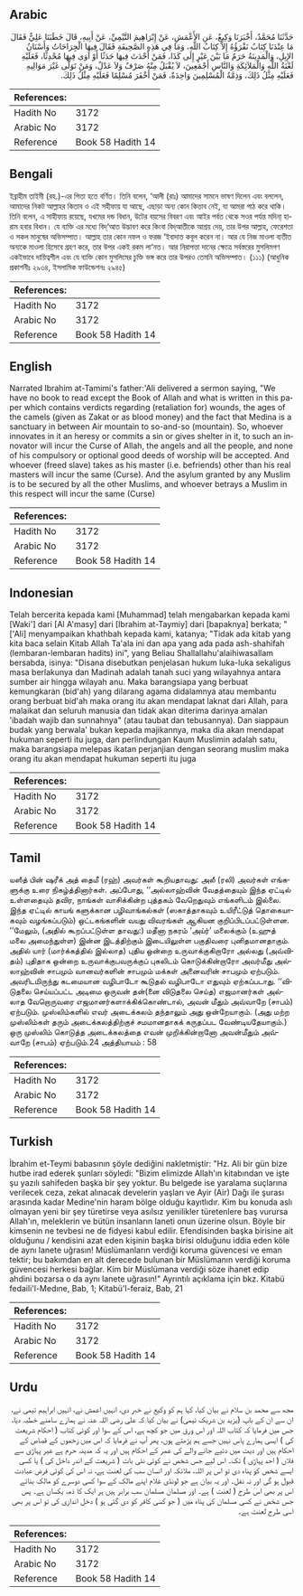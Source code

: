 ## Arabic


<div dir="rtl" lang="ar" style={{fontSize:'larger',backgroundColor:'#f8f9fa',padding:20}}>
حَدَّثَنَا مُحَمَّدٌ، أَخْبَرَنَا وَكِيعٌ، عَنِ الأَعْمَشِ، عَنْ إِبْرَاهِيمَ التَّيْمِيِّ، عَنْ أَبِيهِ، قَالَ خَطَبَنَا عَلِيٌّ فَقَالَ مَا عِنْدَنَا كِتَابٌ نَقْرَؤُهُ إِلاَّ كِتَابُ اللَّهِ، وَمَا فِي هَذِهِ الصَّحِيفَةِ فَقَالَ فِيهَا الْجِرَاحَاتُ وَأَسْنَانُ الإِبِلِ، وَالْمَدِينَةُ حَرَمٌ مَا بَيْنَ عَيْرٍ إِلَى كَذَا، فَمَنْ أَحْدَثَ فِيهَا حَدَثًا أَوْ آوَى فِيهَا مُحْدِثًا، فَعَلَيْهِ لَعْنَةُ اللَّهِ وَالْمَلاَئِكَةِ وَالنَّاسِ أَجْمَعِينَ، لاَ يُقْبَلُ مِنْهُ صَرْفٌ وَلاَ عَدْلٌ، وَمَنْ تَوَلَّى غَيْرَ مَوَالِيهِ فَعَلَيْهِ مِثْلُ ذَلِكَ، وَذِمَّةُ الْمُسْلِمِينَ وَاحِدَةٌ، فَمَنْ أَخْفَرَ مُسْلِمًا فَعَلَيْهِ مِثْلُ ذَلِكَ‏.‏
</div>
<div style={{backgroundColor:'#f8f9fa',padding:20, marginBottom: 10}}><table> <thead> <tr> <th>References:</th> <th></th> </tr> </thead> <tbody><tr><td>Hadith No</td><td>3172</td></tr><tr><td>Arabic No</td><td>3172</td></tr><tr><td>Reference</td><td>Book 58 Hadith 14</td></tr></tbody></table></div>

## Bengali


<div dir="ltr" lang="bn" style={{fontSize:'larger',backgroundColor:'#f8f9fa',padding:20}}>
ইব্রাহীম তাইমী (রহ.)-এর পিতা হতে বর্ণিত। তিনি বলেন, ‘আলী (রাঃ) আমাদের সামনে ভাষণ দিলেন এবং বললেন, আমাদের নিকট আল্লাহর কিতাব ও এই সহীফায় যা আছে, এছাড়া অন্য কোন কিতাব নেই, যা আমরা পাঠ করে থাকি। তিনি বলেন, এ সাহীফায় রয়েছে, যখমের দন্ড বিধান, উটের বয়সের বিবরণ এবং আইর পর্বত থেকে সওর পর্যন্ত মদিনা্ হারাম হবার বিধান। যে ব্যক্তি এর মধ্যে বিদ্‘আত উদ্ভাবণ করে কিংবা বিদ্আতীকে আশ্রয় দেয়, তার উপর আল্লাহ, ফেরেশতা ও সকল মানুষের অভিসম্পাত। আল্লাহ তার কোন নফল ও ফরজ ‘ইবাদাত কবূল করেন না। আর যে নিজ মাওলা ব্যতীত অন্যকে মাওলা হিসেবে গ্রহণ করে, তার উপর একই রকম লা‘নত। আর নিরাপত্তা দানের ক্ষেত্রে সর্বস্তরের মুসলিমগণ একইভাবে দায়িত্বশীল এবং যে ব্যক্তি কোন মুসলিমের চুক্তি ভঙ্গ করে তার উপরও তেমনি অভিসম্পাত। (১১১) (আধুনিক প্রকাশনীঃ ২৯৩৪, ইসলামিক ফাউন্ডেশনঃ ২৯৪৫)
</div>
<div style={{backgroundColor:'#f8f9fa',padding:20, marginBottom: 10}}><table> <thead> <tr> <th>References:</th> <th></th> </tr> </thead> <tbody><tr><td>Hadith No</td><td>3172</td></tr><tr><td>Arabic No</td><td>3172</td></tr><tr><td>Reference</td><td>Book 58 Hadith 14</td></tr></tbody></table></div>

## English


<div dir="ltr" lang="en" style={{fontSize:'larger',backgroundColor:'#f8f9fa',padding:20}}>
Narrated Ibrahim at-Tamimi's father:'Ali delivered a sermon saying, "We have no book to read except the Book of Allah and what is written in this paper which contains verdicts regarding (retaliation for) wounds, the ages of the camels (given as Zakat or as blood money) and the fact that Medina is a sanctuary in between Air mountain to so-and-so (mountain). So, whoever innovates in it an heresy or commits a sin or gives shelter in it, to such an innovator will incur the Curse of Allah, the angels and all the people, and none of his compulsory or optional good deeds of worship will be accepted. And whoever (freed slave) takes as his master (i.e. befriends) other than his real masters will incur the same (Curse). And the asylum granted by any Muslim is to be secured by all the other Muslims, and whoever betrays a Muslim in this respect will incur the same (Curse)
</div>
<div style={{backgroundColor:'#f8f9fa',padding:20, marginBottom: 10}}><table> <thead> <tr> <th>References:</th> <th></th> </tr> </thead> <tbody><tr><td>Hadith No</td><td>3172</td></tr><tr><td>Arabic No</td><td>3172</td></tr><tr><td>Reference</td><td>Book 58 Hadith 14</td></tr></tbody></table></div>

## Indonesian


<div dir="ltr" lang="id" style={{fontSize:'larger',backgroundColor:'#f8f9fa',padding:20}}>
Telah bercerita kepada kami [Muhammad] telah mengabarkan kepada kami [Waki'] dari [Al A'masy] dari [Ibrahim at-Taymiy] dari [bapaknya] berkata; " ['Ali] menyampaikan khathbah kepada kami, katanya; "Tidak ada kitab yang kita baca selain Kitab Allah Ta'ala ini dan apa yang ada pada ash-shahifah (lembaran-lembaran hadits) ini", yang Beliau Shallallahu'alaihiwasallam bersabda, isinya: "Disana disebutkan penjelasan hukum luka-luka sekaligus masa berlakunya dan Madinah adalah tanah suci yang wilayahnya antara sumber air hingga wilayah anu. Maka barangsiapa yang berbuat kemungkaran (bid'ah) yang dilarang agama didalamnya atau membantu orang berbuat bid'ah maka orang itu akan mendapat laknat dari Allah, para malaikat dan seluruh manusia dan tidak akan diterima darinya amalan 'ibadah wajib dan sunnahnya" (atau taubat dan tebusannya). Dan siappaun budak yang berwala' bukan kepada majikannya, maka dia akan mendapat hukuman seperti itu juga, dan perlindungan Kaum Muslimin adalah satu, maka barangsiapa melepas ikatan perjanjian dengan seorang muslim maka orang itu akan mendapat hukuman seperti itu juga
</div>
<div style={{backgroundColor:'#f8f9fa',padding:20, marginBottom: 10}}><table> <thead> <tr> <th>References:</th> <th></th> </tr> </thead> <tbody><tr><td>Hadith No</td><td>3172</td></tr><tr><td>Arabic No</td><td>3172</td></tr><tr><td>Reference</td><td>Book 58 Hadith 14</td></tr></tbody></table></div>

## Tamil


<div dir="ltr" lang="ta" style={{fontSize:'larger',backgroundColor:'#f8f9fa',padding:20}}>
யஸீத் பின் ஷரீக் அத் தைமீ (ரஹ்) அவர்கள் கூறியதாவது: அலீ (ரலி) அவர்கள் எங்களுக்கு உரை நிகழ்த்தினார்கள். அப்போது, ‘‘அல்லாஹ்வின் வேதத்தையும் இந்த ஏட்டில் உள்ளதையும் தவிர, நாங்கள் வாசிக்கின்ற புத்தகம் வேறெதுவும் எங்களிடம் இல்லை. இந்த ஏட்டில் காயங் களுக்கான பழிவாங்கல்கள் (ஸகாத்தாகவும் உயிரீட்டுத் தொகையாகவும் வழங்கப்படும்) ஒட்டகங்களின் வயது விவரங்கள் ஆகியன குறிப்பிடப்பட்டுள்ளன. ‘‘மேலும், (அதில் கூறப்பட்டுள்ள தாவது:) மதீனா நகரம் ‘அய்ர்’ மலைக்கும் (உஹுத் மலை அமைந்துள்ள) இன்ன இடத்திற்கும் இடையிலுள்ள பகுதிவரை புனிதமானதாகும். அதில் யார் (மார்க்கத்தில் இல்லாத) புதிய ஒன்றை உருவாக்குகிறாரோ அல்லது (அவ்விதம்) புதிதாக ஒன்றை உருவாக்குபவருக்குப் புகலிடம் கொடுக்கின்றாரோ அவர்மீது அல்லாஹ்வின் சாபமும் வானவர்களின் சாபமும் மக்கள் அனைவரின் சாபமும் ஏற்படும். அவரிடமிருந்து கடமையான வழிபாடோ கூடுதல் வழிபாடோ எதுவும் ஏற்கப்படாது. ‘‘விடுதலை செய்யப்பட்ட அடிமை ஒருவன் தன்(னை விடுதலை செய்த) எஜமானர்கள் அல்லாத வேறொருவரை எஜமானர்களாக்கிக்கொண்டால், அவன் மீதும் அவ்வாறே (சாபம்) ஏற்படும். முஸ்லிம்களில் எவர் அடைக்கலம் தந்தாலும் அது ஒன்றேயாகும். (அது மற்ற முஸ்லிம்கள் தரும் அடைக்கலத்திற்குச் சமமானதாகக் கருதப்பட வேண்டியதேயாகும்.) ஒரு முஸ்லிம் கொடுத்த அடைக்கலத்தை எவன் முறிக்கின்றானோ அவன்மீதும் அவ்வாறே (சாபம்) ஏற்படும்.24 அத்தியாயம் : 58
</div>
<div style={{backgroundColor:'#f8f9fa',padding:20, marginBottom: 10}}><table> <thead> <tr> <th>References:</th> <th></th> </tr> </thead> <tbody><tr><td>Hadith No</td><td>3172</td></tr><tr><td>Arabic No</td><td>3172</td></tr><tr><td>Reference</td><td>Book 58 Hadith 14</td></tr></tbody></table></div>

## Turkish


<div dir="ltr" lang="tr" style={{fontSize:'larger',backgroundColor:'#f8f9fa',padding:20}}>
İbrahim et-Teymi babasının şöyle dediğini nakletmiştir: "Hz. Ali bir gün bize hutbe irad ederek şunları söyledi: "Bizim elimizde Allah'ın kitabından ve işte şu yazılı sahifeden başka bir şey yoktur. Bu belgede ise yaralama suçlarına verilecek ceza, zekat alınacak develerin yaşları ve Ayir (Air) Dağı ile şurası arasında kadar Medine'nin haram bölge olduğu kayıtlıdır. Kim bu konuda aslı olmayan yeni bir şey türetirse veya asılsız yenilikler türetenlere baş vurursa Allah'ın, meleklerin ve bütün insanların laneti onun üzerine olsun. Böyle bir kimsenin ne tevbesi ne de fidyesi kabul edilir. Efendisinden başka birisine ait olduğunu / kendisini azat eden kişinin başka birisi olduğunu iddia eden köle de aynı lanete uğrasın! Müslümanların verdiği koruma güvencesi ve eman tektir; bu bakımdan en alt derecede bulunan bir Müslümanın verdiği koruma güvencesi herkesi bağlar. Kim bir Müslümana verdiği söze ihanet edip ahdini bozarsa o da aynı lanete uğrasın!" Ayrıntılı açıklama için bkz. Kitabü fedaili'l-Medıne, Bab, 1; Kitabü'l-feraiz, Bab, 21
</div>
<div style={{backgroundColor:'#f8f9fa',padding:20, marginBottom: 10}}><table> <thead> <tr> <th>References:</th> <th></th> </tr> </thead> <tbody><tr><td>Hadith No</td><td>3172</td></tr><tr><td>Arabic No</td><td>3172</td></tr><tr><td>Reference</td><td>Book 58 Hadith 14</td></tr></tbody></table></div>

## Urdu


<div dir="rtl" lang="ur" style={{fontSize:'larger',backgroundColor:'#f8f9fa',padding:20}}>
مجھ سے محمد بن سلام نے بیان کیا، کہا ہم کو وکیع نے خبر دی، انہیں اعمش نے، انہیں ابراہیم تیمی نے، ان سے ان کے باپ (یزید بن شریک تیمی) نے بیان کیا کہ علی رضی اللہ عنہ نے ہمارے سامنے خطبہ دیا، جس میں فرمایا کہ کتاب اللہ اور اس ورق میں جو کچھ ہے، اس کے سوا اور کوئی کتاب ( احکام شریعت کی ) ایسی ہمارے پاس نہیں جسے ہم پڑھتے ہوں، پھر آپ نے فرمایا کہ اس میں زخموں کے قصاص کے احکام ہیں اور دیت میں دئیے جانے والے کی عمر کے احکام ہیں اور یہ کہ مدینہ حرم ہے عیر پہاڑی سے فلاں ( احد پہاڑی ) تک۔ اس لیے جس شخص نے کوئی نئی بات ( شریعت کے اندر داخل کی ) یا کسی ایسے شخص کو پناہ دی تو اس پر اللہ، ملائکہ اور انسان سب کی لعنت ہے، نہ اس کی کوئی فرض عبادت قبول ہو گی اور نہ نفل۔ اور یہ بیان ہے جو لونڈی غلام اپنے مالک کے سوا کسی دوسرے کو مالک بنائے اس پر بھی اس طرح ( لعنت ) ہے۔ اور مسلمان مسلمان سب برابر ہیں ہر ایک کا ذمہ یکساں ہے۔ پس جس شخص نے کسی مسلمان کی پناہ میں ( جو کسی کافر کو دی گئی ہو ) دخل اندازی کی تو اس پر بھی اسی طرح لعنت ہے۔
</div>
<div style={{backgroundColor:'#f8f9fa',padding:20, marginBottom: 10}}><table> <thead> <tr> <th>References:</th> <th></th> </tr> </thead> <tbody><tr><td>Hadith No</td><td>3172</td></tr><tr><td>Arabic No</td><td>3172</td></tr><tr><td>Reference</td><td>Book 58 Hadith 14</td></tr></tbody></table></div>